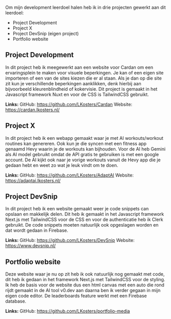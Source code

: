 Om mijn development leerdoel halen heb ik in drie projecten gewerkt aan dit leerdoel:
- Project Development
- Project X
- Project DevSnip (eigen project)
- Portfolio website

## Project Development
In dit project heb ik meegewerkt aan een website voor Cardan om een ervaringsplein te maken voor visuele beperkingen. Je kan of een eigen site importeren of een van de sites kiezen die er al staan. Als je dan op die site zit kun je verschillende beperkingen aanklikken, denk hierbij aan bijvoorbeeld kleurenblindheid of kokervisie. Dit project is gemaakt in het Javascript framework Nuxt en voor de CSS is TailwindCSS gebruikt.

**Links:**
GitHub: https://github.com/LKosters/Cardan
Website: https://cardan.lkosters.nl/

## Project X
In dit project heb ik een webapp gemaakt waar je met AI workouts/workout routines kan genereren. Ook kun je die syncen met een fitness app genaamd Hevy waarin je de workouts kan bijhouden. Voor de AI heb Gemini als AI model gebruikt omdat de API gratis te gebruiken is met een google account. De AI kijkt ook naar je vorige workouts vanuit de Hevy app die je gedaan hebt en weet zo wat je leuk vindt om te doen.

**Links:**
GitHub: https://github.com/LKosters/AdaptAI
Website: https://adaptai.lkosters.nl/

## Project DevSnip
In dit project heb ik een website gemaakt weer je code snippets can opslaan en makkelijk delen. Dit heb ik gemaakt in het Javascript framework Next.js met TailwindCSS voor de CSS en voor de authenticatie heb ik Clerk gebruikt. De code snippets moeten natuurlijk ook opgeslagen worden en dat wordt gedaan in Firebase.

**Links:**
GitHub: https://github.com/LKosters/DevSnip
Website: https://www.devsnip.nl/

## Portfolio website
Deze website waar je nu op zit heb ik ook natuurlijk nog gemaakt met code, dit heb ik gedaan in het framework Next.js met TailwindCSS voor de styling. Ik heb de basis voor de website dus een html canvas met een auto die rond rijdt gemaakt in de AI tool v0.dev aan daarna ben ik verder gegaan in mijn eigen code editor. De leaderboards feature werkt met een Firebase database.

**Links:**
GitHub: https://github.com/LKosters/portfolio-media